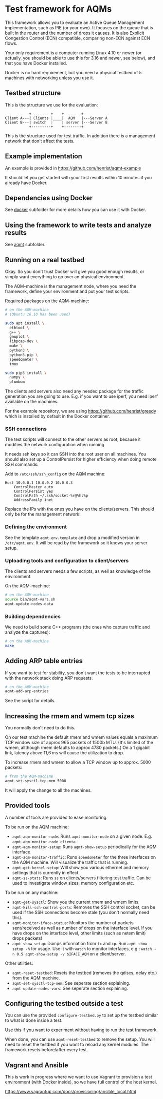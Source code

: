 # Test framework for AQMs

This framework allows you to evaluate an Active Queue Management
implementation, such as PIE (or your own). It focuses on the queue
that is built in the router and the number of drops it causes.
It is also Explicit Congestion Control (ECN) compatible,
comparing non-ECN against ECN flows.

Your only requirement is a computer running Linux 4.10 or newer
(or actually, you should be able to use this for 3.16 and newer,
see below), and that you have Docker installed.

Docker is no hard requirement, but you need a physical testbed
of 5 machines with networking unless you use it.

## Testbed structure

This is the structure we use for the evaluation:

```
           +---------+    +--------+
Client A---| Clients |____|  AQM   |---Server A
Client B---| switch  |    | server |---Server B
           +---------+    +--------+
```

This is the structure used for test traffic. In addition there
is a management network that don't affect the tests.

## Example implementation

An example is provided in
https://github.com/henrist/aqmt-example

It should let you get started with your first results within 10
minutes if you already have Docker.

## Dependencies using Docker

See [docker](./docker/README.md) subfolder for more details how
you can use it with Docker.

## Using the framework to write tests and analyze results

See [aqmt](./aqmt/README.md) subfolder.

## Running on a real testbed

Okay. So you don't trust Docker will give you good enough results,
or simply want everything to go over an physical environment.

The AQM-machine is the management node, where you need the framework,
define your environment and put your test scripts.

Required packages on the AQM-machine:

```bash
# on the AQM-machine
# (Ubuntu 16.10 has been used)

sudo apt install \
  ethtool \
  g++ \
  gnuplot \
  libpcap-dev \
  make \
  python3 \
  python3-pip \
  speedometer \
  tmux

sudo pip3 install \
  numpy \
  plumbum
```

The clients and servers also need any needed package for the traffic
generation you are going to use. E.g. if you want to use iperf, you need
iperf available on the machines.

For the example repository, we are using
https://github.com/henrist/greedy which is installed by default in the
Docker container.

### SSH connections

The test scripts will connect to the other servers as root,
because it modifies the network configuration when running.

It needs ssh keys so it can SSH into the root user on all machines.
You should also set up a ControlPersist for higher efficiency when
doing remote SSH commands:

Add to `/etc/ssh/ssh_config` on the AQM machine:

```
Host 10.0.0.1 10.0.0.2 10.0.0.3
    ControlMaster auto
    ControlPersist yes
    ControlPath ~/.ssh/socket-%r@%h:%p
    AddressFamily inet
```

Replace the IPs with the ones you have on the clients/servers.
This should only be for the management network!

### Defining the environment

See the template `aqmt.env.template` and drop a modified version in
`/etc/aqmt.env`. It will be read by the framework so it knows your server
setup.

### Uploading tools and configuration to client/servers

The clients and servers needs a few scripts, as well as knowledge
of the environment.

On the AQM-machine:

```bash
# on the AQM-machine
source bin/aqmt-vars.sh
aqmt-update-nodes-data
```

### Building dependencies

We need to build some C++ programs (the ones who capture traffic and
analyze the captures):

```bash
# on the AQM-machine
make
```

## Adding ARP table entries

If you want to test for stability, you don't want the tests to be interrupted
with the network stack doing ARP requests.

```bash
# on the AQM-machine
aqmt-add-arp-entries
```

See the script for details.

## Increasing the rmem and wmem tcp sizes

You normally don't need to do this.

On our test machine the default rmem and wmem values equals a maximum
TCP window size of approx 965 packets of 1500b MTU. (It's limited of the wmem,
allthough rmem defaults to approx 4780 packets.) On a 1 gigabit link, latency
above 11,6 ms will cause the utilization to drop.

To increase rmem and wmem to allow a TCP window up to approx. 5000 packets:

```bash
# from the AQM-machine
aqmt-set-sysctl-tcp-mem 5000
```

It will apply the change to all the machines.

## Provided tools

A number of tools are provided to ease monitoring.

To be run on the AQM machine:

- `aqmt-aqm-monitor-node`: Runs `aqmt-monitor-node` on a given node. E.g.
  `aqmt-aqm-monitor-node clienta`.
- `aqmt-aqm-monitor-setup`: Runs `aqmt-show-setup` periodically for the AQM
  interface.
- `aqmt-aqm-monitor-traffic`: Runs `speedometer` for the three interfaces
  on the AQM machine. Will visualize the traffic that is running.
- `aqmt-get-kernel-setup`: Will show you various ethernet and memory
  settings that is currently in effect.
- `aqmt-ss-stats`: Runs `ss` on clients/servers filtering test traffic.
  Can be used to investigate window sizes, memory configuration etc.

To be run on any machine:

- `aqmt-get-sysctl`: Show you the current rmem and wmem limits.
- `aqmt-kill-ssh-control-ports`: Removes the SSH control socket, can
  be used if the SSH connections become stale (you don't normally need this).
- `aqmt-monitor-iface-status`: Monitors the number of packets sent/received
  as well as number of drops on the interface level. If you have drops on the
  interface level, other limits (such as netem limit) drops packets!
- `aqmt-show-setup`: Dumps information from `tc` and `ip`.
  Run `aqmt-show-setup -h` for usage. Use it with `watch` to monitor
  interfaces, e.g.: `watch -n 0.5 aqmt-show-setup -v $IFACE_AQM` on
  a client/server.

Other utilities:

- `aqmt-reset-testbed`: Resets the testbed (removes the qdiscs, delay etc.)
  from the AQM machine.
- `aqmt-set-sysctl-tcp-mem`: See seperate section explaining.
- `aqmt-update-nodes-vars`: See seperate section explaining.

## Configuring the testbed outside a test

You can use the provided `configure-testbed.py` to set up the testbed
similar to what is done inside a test.

Use this if you want to experiment without having to run the test
framework.

When done, you can use `aqmt-reset-testbed` to remove the setup.
You will need to reset the testbed if you want to reload any
kernel modules. The framework resets before/after every test.

## Vagrant and Ansible

This is work in progress where we want to use Vagrant to provision
a test environment (with Docker inside), so we have full control of the
host kernel.

https://www.vagrantup.com/docs/provisioning/ansible_local.html
